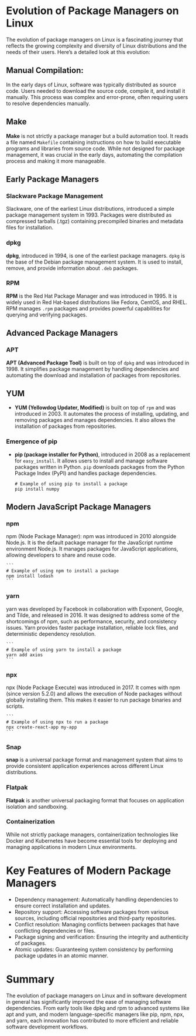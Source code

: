 # Evolution of Package Managers on Linux

The evolution of package managers on Linux is a fascinating journey that reflects the growing complexity and diversity of Linux distributions and the needs of their users. Here’s a detailed look at this evolution:

##  Manual Compilation: 
In the early days of Linux, software was typically distributed as source code. Users needed to download the source code, compile it, and install it manually. This process was complex and error-prone, often requiring users to resolve dependencies manually.

## Make
**Make** is not strictly a package manager but a build automation tool. It reads a file named ``Makefile`` containing instructions on how to build executable programs and libraries from source code. While not designed for package management, it was crucial in the early days, automating the compilation process and making it more manageable.

## Early Package Managers

### Slackware Package Management 
Slackware, one of the earliest Linux distributions, introduced a simple package management system in 1993. Packages were distributed as compressed tarballs (.tgz) containing precompiled binaries and metadata files for installation.

### dpkg 
**dpkg**, introduced in 1994, is one of the earliest package managers. `dpkg` is the base of the Debian package management system. It is used to install, remove, and provide information about `.deb` packages.

### RPM
**RPM** is the Red Hat Package Manager and was introduced in 1995. It is widely used in Red Hat-based distributions like Fedora, CentOS, and RHEL. RPM manages `.rpm` packages and provides powerful capabilities for querying and verifying packages.

## Advanced Package Managers

### APT 
**APT (Advanced Package Tool)** is built on top of `dpkg` and was introduced in 1998. It simplifies package management by handling dependencies and automating the download and installation of packages from repositories.

## YUM
- **YUM (Yellowdog Updater, Modified)** is built on top of `rpm` and was introduced in 2003. It automates the process of installing, updating, and removing packages and manages dependencies. It also allows the installation of packages from repositories.

### Emergence of pip
- **pip (package installer for Python)**, introduced in 2008 as a replacement for `easy_install`. It allows users to install and manage software packages written in Python. `pip` downloads packages from the Python Package Index (PyPI) and handles package dependencies.

    ```
    # Example of using pip to install a package
    pip install numpy
    ```

## Modern JavaScript Package Managers

### npm 
npm (Node Package Manager): npm was introduced in 2010 alongside Node.js. It is the default package manager for the JavaScript runtime environment Node.js. It manages packages for JavaScript applications, allowing developers to share and reuse code.

    ```
    # Example of using npm to install a package
    npm install lodash
    ```

### yarn
yarn was developed by Facebook in collaboration with Exponent, Google, and Tilde, and released in 2016. It was designed to address some of the shortcomings of npm, such as performance, security, and consistency issues. Yarn provides faster package installation, reliable lock files, and deterministic dependency resolution.

    ```
    # Example of using yarn to install a package
    yarn add axios
    ```

### npx 
npx (Node Package Execute) was introduced in 2017. It comes with npm (since version 5.2.0) and allows the execution of Node packages without globally installing them. This makes it easier to run package binaries and scripts.

    ```
    # Example of using npx to run a package
    npx create-react-app my-app
    ```

### Snap
**snap** is a universal package format and management system that aims to provide consistent application experiences across different Linux distributions.

### Flatpak
**Flatpak** is another universal packaging format that focuses on application isolation and sandboxing.

### Containerization
While not strictly package managers, containerization technologies like Docker and Kubernetes have become essential tools for deploying and managing applications in modern Linux environments.

# Key Features of Modern Package Managers

- Dependency management: Automatically handling dependencies to ensure correct installation and updates.
- Repository support: Accessing software packages from various sources, including official repositories and third-party repositories.
- Conflict resolution: Managing conflicts between packages that have conflicting dependencies or files.
- Package signing and verification: Ensuring the integrity and authenticity of packages.
- Atomic updates: Guaranteeing system consistency by performing package updates in an atomic manner.

# Summary

The evolution of package managers on Linux and in software development in general has significantly improved the ease of managing software dependencies. From early tools like dpkg and rpm to advanced systems like apt and yum, and modern language-specific managers like pip, npm, npx, and yarn, each innovation has contributed to more efficient and reliable software development workflows.
